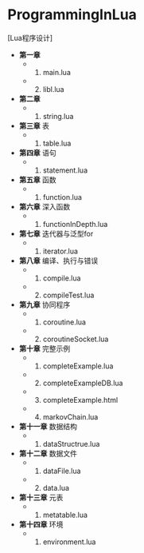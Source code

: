 # ProgrammingInLua
[Lua程序设计]

- **第一章**    
  - 1. main.lua    
  - 2. libl.lua
- **第二章**    
  - 1. string.lua
- **第三章** 表
  - 1. table.lua
- **第四章** 语句
  - 1. statement.lua
- **第五章** 函数
  - 1. function.lua
- **第六章** 深入函数
  - 1. functionInDepth.lua
- **第七章** 迭代器与泛型for
  - 1. iterator.lua
- **第八章** 编译、执行与错误
  - 1. compile.lua
  - 2. compileTest.lua
- **第九章** 协同程序
  - 1. coroutine.lua
  - 2. coroutineSocket.lua
- **第十章** 完整示例
  - 1. completeExample.lua
  - 2. completeExampleDB.lua
  - 3. completeExample.html
  - 4. markovChain.lua
- **第十一章** 数据结构
  - 1. dataStructrue.lua
- **第十二章** 数据文件
  - 1. dataFile.lua
  - 2. data.lua
- **第十三章** 元表
  - 1. metatable.lua
- **第十四章** 环境
  - 1. environment.lua